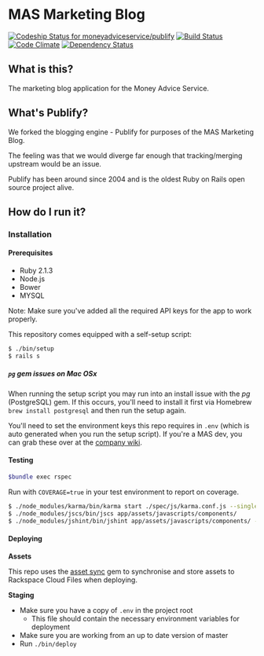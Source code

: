 # MAS Marketing Blog

[ ![Codeship Status for moneyadviceservice/publify](https://codeship.com/projects/8a2f2790-5b98-0132-5602-3ea96c7cff98/status)](https://codeship.com/projects/50564)
[![Build Status](https://travis-ci.org/moneyadviceservice/publify.png)](https://travis-ci.org/moneyadviceservice/publify)
[![Code Climate](https://codeclimate.com/github/moneyadviceservice/publify.png)](https://codeclimate.com/github/moneyadviceservice/publify)
[![Dependency Status](https://gemnasium.com/moneyadviceservice/publify.png)](https://gemnasium.com/moneyadviceservice/publify)

## What is this?

The marketing blog application for the Money Advice Service.

## What's Publify?

We forked the blogging engine - Publify for purposes of the MAS Marketing Blog.

The feeling was that we would diverge far enough that tracking/merging upstream would be an issue.

Publify has been around since 2004 and is the oldest Ruby on Rails open source project alive.

## How do I run it?

### Installation

#### Prerequisites

- Ruby 2.1.3
- Node.js
- Bower
- MYSQL

Note: Make sure you've added all the required API keys for the app to work properly. 

This repository comes equipped with a self-setup script:

```bash
$ ./bin/setup
$ rails s
```
##### `pg` gem issues on Mac OSx
When running the setup script you may run into an install issue with the *pg* (PostgreSQL) gem. If this occurs, you'll need to install it first via Homebrew `brew install postgresql` and then run the setup again.

You'll need to set the environment keys this repo requires in `.env` (which is auto generated when you run the setup script). If you're a MAS dev, you can grab these over at the [company wiki](https://moneyadviceserviceuk.atlassian.net/wiki/display/DEV/Marketing+Blog+Repo+Credentials).

#### Testing

```bash
$bundle exec rspec
```

Run with `COVERAGE=true` in your test environment to report on coverage.

```bash
$ ./node_modules/karma/bin/karma start ./spec/js/karma.conf.js --single-run
$ ./node_modules/jscs/bin/jscs app/assets/javascripts/components/
$ ./node_modules/jshint/bin/jshint app/assets/javascripts/components/ --config .jshintrc
```


#### Deploying

**Assets**

This repo uses the [asset sync](https://github.com/rumblelabs/asset_sync) gem to synchronise and store assets to Rackspace Cloud Files when deploying.

**Staging**

  * Make sure you have a copy of `.env` in the project root 
    * This file should contain the necessary environment variables for deployment
  * Make sure you are working from an up to date version of master
  * Run `./bin/deploy`


